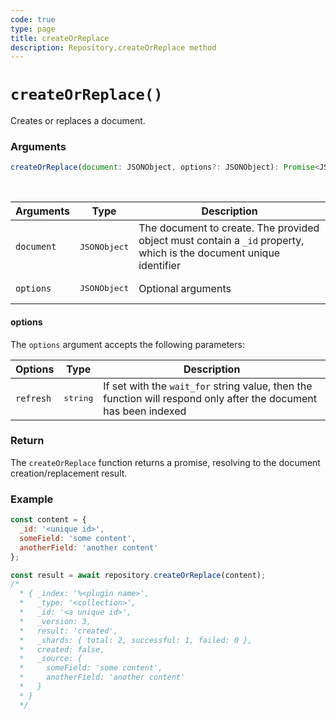 ```yaml
---
code: true
type: page
title: createOrReplace
description: Repository.createOrReplace method
---
```


# `createOrReplace()`

Creates or replaces a document.

### Arguments

```js
createOrReplace(document: JSONObject, options?: JSONObject): Promise<JSONObject>;
```

<br/>

| Arguments  | Type              | Description                                                                                                        |
| ---------- | ----------------- | ------------------------------------------------------------------------------------------------------------------ |
| `document` | <pre>JSONObject</pre> | The document to create. The provided object must contain a `_id` property, which is the document unique identifier |
| `options`  | <pre>JSONObject</pre> | Optional arguments                                                                                                 |

#### options

The `options` argument accepts the following parameters:

| Options   | Type              | Description                                                                                                      |
| --------- | ----------------- | ---------------------------------------------------------------------------------------------------------------- |
| `refresh` | <pre>string</pre> | If set with the `wait_for` string value, then the function will respond only after the document has been indexed |

### Return

The `createOrReplace` function returns a promise, resolving to the document creation/replacement result.

### Example

```js
const content = {
  _id: '<unique id>',
  someField: 'some content',
  anotherField: 'another content'
};

const result = await repository.createOrReplace(content);
/*
  * { _index: '%<plugin name>',
  *   _type: '<collection>',
  *   _id: '<a unique id>',
  *   _version: 3,
  *   result: 'created',
  *   _shards: { total: 2, successful: 1, failed: 0 },
  *   created: false,
  *   _source: {
  *     someField: 'some content',
  *     anotherField: 'another content'
  *   }
  * }
  */
```